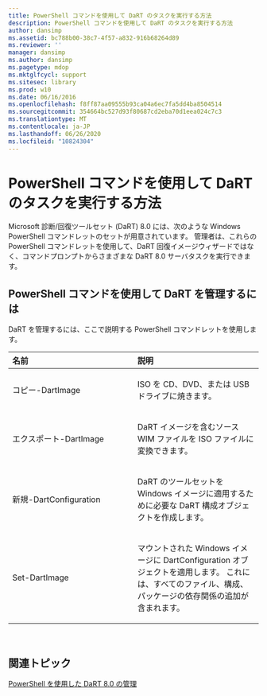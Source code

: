 ```yaml
---
title: PowerShell コマンドを使用して DaRT のタスクを実行する方法
description: PowerShell コマンドを使用して DaRT のタスクを実行する方法
author: dansimp
ms.assetid: bc788b00-38c7-4f57-a832-916b68264d89
ms.reviewer: ''
manager: dansimp
ms.author: dansimp
ms.pagetype: mdop
ms.mktglfcycl: support
ms.sitesec: library
ms.prod: w10
ms.date: 06/16/2016
ms.openlocfilehash: f8ff87aa09555b93ca04a6ec7fa5dd4ba8504514
ms.sourcegitcommit: 354664bc527d93f80687cd2eba70d1eea024c7c3
ms.translationtype: MT
ms.contentlocale: ja-JP
ms.lasthandoff: 06/26/2020
ms.locfileid: "10824304"
---
```

# PowerShell コマンドを使用して DaRT のタスクを実行する方法


Microsoft 診断/回復ツールセット (DaRT) 8.0 には、次のような Windows PowerShell コマンドレットのセットが用意されています。 管理者は、これらの PowerShell コマンドレットを使用して、DaRT 回復イメージウィザードではなく、コマンドプロンプトからさまざまな DaRT 8.0 サーバタスクを実行できます。

## PowerShell コマンドを使用して DaRT を管理するには


DaRT を管理するには、ここで説明する PowerShell コマンドレットを使用します。

<table>
<colgroup>
<col width="50%" />
<col width="50%" />
</colgroup>
<thead>
<tr class="header">
<th align="left">名前</th>
<th align="left">説明</th>
</tr>
</thead>
<tbody>
<tr class="odd">
<td align="left"><p>コピー-DartImage</p></td>
<td align="left"><p>ISO を CD、DVD、または USB ドライブに焼きます。</p></td>
</tr>
<tr class="even">
<td align="left"><p>エクスポート-DartImage</p></td>
<td align="left"><p>DaRT イメージを含むソース WIM ファイルを ISO ファイルに変換できます。</p></td>
</tr>
<tr class="odd">
<td align="left"><p>新規-DartConfiguration</p></td>
<td align="left"><p>DaRT のツールセットを Windows イメージに適用するために必要な DaRT 構成オブジェクトを作成します。</p></td>
</tr>
<tr class="even">
<td align="left"><p>Set-DartImage</p></td>
<td align="left"><p>マウントされた Windows イメージに DartConfiguration オブジェクトを適用します。 これには、すべてのファイル、構成、パッケージの依存関係の追加が含まれます。</p></td>
</tr>
</tbody>
</table>

 

## 関連トピック


[PowerShell を使用した DaRT 8.0 の管理](administering-dart-80-using-powershell-dart-8.md)

 

 






